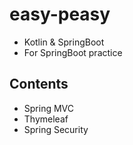 # easy-peasy

- Kotlin & SpringBoot
- For SpringBoot practice

## Contents
- Spring MVC
- Thymeleaf
- Spring Security
